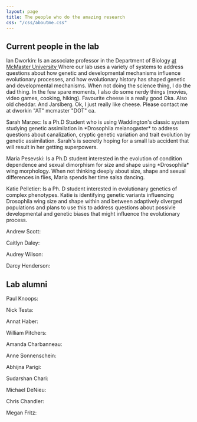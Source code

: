 ```yaml
---
layout: page
title: The people who do the amazing research
css: "/css/aboutme.css"
---
```


## Current people in the lab

<p class="about-text">
Ian Dworkin: Is an associate professor in the Department of Biology <a href= "https://www.biology.mcmaster.ca/ "> at McMaster University </a> Where our lab uses a variety of systems to address questions about how genetic and developmental mechanisms influence evolutionary processes, and how evolutionary history has shaped genetic and developmental mechanisms. When not doing the science thing, I do the dad thing. In the few spare moments, I also do some nerdy things (movies, video games, cooking, hiking). Favourite cheese is a really good Oka. Also old cheddar. And Jarslberg. Ok, I just really like cheese. Please contact me at dworkin "AT" mcmaster "DOT" ca.
</p>


<p class="about-text">
Sarah Marzec: Is a Ph.D Student who is using Waddington's classic system studying genetic assimilation in *Drosophila melanogaster* to address questions about canalization, cryptic genetic variation and trait evolution by genetic assimilation. Sarah's is secretly hoping for a small lab accident that will result in her getting superpowers.
</p>

<p class="about-text">
Maria Pesevski: Is a Ph.D student interested in the evolution of condition dependence and sexual dimorphism for size and shape using *Drosophila* wing morphology. When not thinking deeply about size, shape and sexual differences in flies, Maria spends her time salsa dancing.
</p>

<p class="about-text">
Katie Pelletier: Is a Ph. D student interested in evolutionary genetics of complex phenotypes. Katie is identifying genetic variants influencing Drosophila wing size and shape within and between adaptively diverged populations and plans to use this to address questions about possivle developmental and genetic biases that might influence the evolutionary process. 
</p>

<p class="about-text">
Andrew Scott:
</p>

<p class="about-text">
Caitlyn Daley:
</p>

<p class="about-text">
Audrey Wilson:
</p>

<p class="about-text">
Darcy Henderson:
</p>


## Lab alumni

<p class="about-text">
Paul Knoops:
</p>

<p class="about-text">
Nick Testa:
</p>

<p class="about-text">
Annat Haber:
</p>

<p class="about-text">
William Pitchers:
</p>

<p class="about-text">
Amanda Charbanneau:
</p>

<p class="about-text">
Anne Sonnenschein:
</p>

<p class="about-text">
Abhijna Parigi:
</p>

<p class="about-text">
Sudarshan Chari:
</p>

<p class="about-text">
Michael DeNieu:
</p>

<p class="about-text">
Chris Chandler:
</p>

<p class="about-text">
Megan Fritz:
</p>
